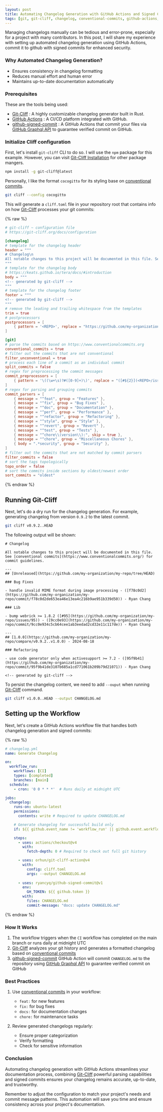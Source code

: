 ```yaml
---
layout: post
title: Automating Changelog Generation with GitHub Actions and Signed Commit
tags: [git, git-cliff, changelog, conventional-commits, github-actions, signed-commit]
---
```


Managing changelogs manually can be tedious and error-prone, especially for a project with many contributors. In this post, I will share my experience with setting up automated changelog generation using GitHub Actions, commit it to github with signed commits for enhanced security. 

### Why Automated Changelog Generation?
- Ensures consistency in changelog formatting
- Reduces manual effort and human error
- Maintains up-to-date documentation automatically

### Prerequisites

These are the tools being used:
- [Git-Cliff] : A highly customizable changelog generator built in Rust.
- [GitHub Actions] : A CI/CD platform integrated with GitHub.
- [github-signed-commit] : A GitHub Actions that commit your files via [GitHub Graphql API] to guarantee verified commit on GitHub.

### Initialize Cliff configuration

First, let's install `git-cliff` CLI to do so. I will use the `npm` package for this example. However, you can visit [Git-Cliff Installation] for other package mangers.
```bash
npm install -g git-cliff@latest
```

Personally, I like the format `cocogitto` for its styling base on [conventional commits].
```bash
git cliff --config cocogitto
```

This will generate a `cliff.toml` file in your repository root that contains info on how [Git-Cliff] processes your git commits:

{% raw %}
```toml
# git-cliff ~ configuration file
# https://git-cliff.org/docs/configuration

[changelog]
# template for the changelog header
header = """
# Changelog\n
All notable changes to this project will be documented in this file. See [conventional commits](https://www.conventionalcommits.org/) for commit guidelines.\n
"""
# template for the changelog body
# https://keats.github.io/tera/docs/#introduction
body = """
<!-- generated by git-cliff -->
"""
# template for the changelog footer
footer = """
<!-- generated by git-cliff -->
"""
# remove the leading and trailing whitespace from the templates
trim = true
# postprocessors
postprocessors = [
    { pattern = '<REPO>', replace = "https://github.com/my-organization/my-repo" }, # replace repository URL
]

[git]
# parse the commits based on https://www.conventionalcommits.org
conventional_commits = true
# filter out the commits that are not conventional
filter_unconventional = true
# process each line of a commit as an individual commit
split_commits = false
# regex for preprocessing the commit messages
commit_preprocessors = [
    { pattern = '\((\w+\s)?#([0-9]+)\)', replace = "([#${2}](<REPO>/issues/${2}))"}, # replace issue numbers
]
# regex for parsing and grouping commits
commit_parsers = [
    { message = "^feat", group = "Features" },
    { message = "^fix", group = "Bug Fixes" },
    { message = "^doc", group = "Documentation" },
    { message = "^perf", group = "Performance" },
    { message = "^refactor", group = "Refactoring" },
    { message = "^style", group = "Style" },
    { message = "^revert", group = "Revert" },
    { message = "^test", group = "Tests" },
    { message = "^chore\\(version\\):", skip = true },
    { message = "^chore", group = "Miscellaneous Chores" },
    { body = ".*security", group = "Security" },
]
# filter out the commits that are not matched by commit parsers
filter_commits = false
# sort the tags topologically
topo_order = false
# sort the commits inside sections by oldest/newest order
sort_commits = "oldest"
```
{% endraw %}

## Running Git-Cliff

Next, let's do a dry run for the changelog generation. For example, generating changelog from version `0.9.2` to the latest commit.
```bash
git cliff v0.9.2..HEAD
```

The following output will be shown:
```
# Changelog

All notable changes to this project will be documented in this file. See [conventional commits](https://www.conventionalcommits.org/) for commit guidelines.

---
## [Unreleased](https://github.com/my-organization/my-repo/tree/HEAD)

### Bug Fixes

- handle invalid MIME format during image processing - ([f78c0d2](https://github.com/my-organization/my-repo/commit/f78c0d2de653ea46e13ea4c216b9ae951b339d50)) - Ryan Chang

### Lib

- bump webrick >= 1.8.2 ([#95](https://github.com/my-organization/my-repo/issues/95)) - ([9cc0e93](https://github.com/my-organization/my-repo/commit/9cc0e934c5cb64cee1ab3eedad2cd32e11c117de)) - Ryan Chang

---
## [1.0.0](https://github.com/my-organization/my-repo/compare/v0.9.2..v1.0.0) - 2024-08-18

### Refactoring

- use code generator only when activesupport >= 7.2 - ([95f9b41](https://github.com/my-organization/my-repo/commit/95f9b41de3107b685a1cd771061b209b79d21071)) - Ryan Chang

<!-- generated by git-cliff -->
```

To persist the changelog content, we need to add `--ouput` when running [Git-Cliff] command.
```bash
git cliff v1.0.0..HEAD --output CHANGELOG.md
```

## Setting up the Workflow

Next, let's create a GitHub Actions workflow file that handles both changelog generation and signed commits:

{% raw %}
```yaml
# changelog.yml
name: Generate Changelog

on:
  workflow_run:
    workflows: [CI]
    types: [completed]
    branches: [main]
  schedule:
    - cron: '0 0 * * *'  # Runs daily at midnight UTC

jobs:
  changelog:
    runs-on: ubuntu-latest
    permissions:
      contents: write # Required to update CHANGELOG.md

    # Generate changelog for successful build only
    if: ${{ github.event_name != 'workflow_run' || github.event.workflow_run.conclusion == 'success' }}

    steps:
      - uses: actions/checkout@v4
        with:
          fetch-depth: 0 # Required to check out full git history

      - uses: orhun/git-cliff-action@v4
        with:
          config: cliff.toml
          args: --output CHANGELOG.md
          
      - uses: ryancyq/github-signed-commit@v1
        env:
          GH_TOKEN: ${{ github.token }}
        with:
          files: CHANGELOG.md
          commit-message: "docs: update CHANGELOG.md"
```
{% endraw %}

### How It Works

1. The workflow triggers when the `CI` workflow has completed on the main branch or runs daily at midnight UTC
2. [Git-Cliff] analyzes your git history and generates a formatted changelog based on [conventional commits]
3. [github-signed-commit] GitHub Action will commit `CHANGELOG.md` to the repository using [GitHub Graphql API] to guarantee verified commit on GitHub

### Best Practices

1. Use [conventional commits] in your workflow:
   - `feat:` for new features
   - `fix:` for bug fixes
   - `docs:` for documentation changes
   - `chore:` for maintenance tasks

2. Review generated changelogs regularly:
   - Ensure proper categorization
   - Verify formatting
   - Check for sensitive information

### Conclusion

Automating changelog generation with GitHub Actions streamlines your documentation process, combining [Git-Cliff] powerful parsing capabilities and signed commits ensures your changelog remains accurate, up-to-date, and trustworthy.

Remember to adjust the configuration to match your project's needs and commit message patterns. This automation will save you time and ensure consistency across your project's documentation.

[Git-Cliff]: https://git-cliff.org/
[Git-Cliff Installation]: https://git-cliff.org/docs/installation/
[GitHub Actions]: https://github.com/features/actions
[GitHub Graphql API]: https://docs.github.com/en/graphql
[github-signed-commit]: https://github.com/marketplace/actions/github-signed-commit
[conventional commits]: https://www.conventionalcommits.org/
